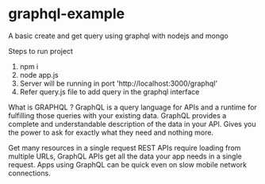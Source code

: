 # graphql-example

A basic create and get query using graphql with nodejs and mongo

Steps to run project
1. npm i
2. node app.js
3. Server will be running in port 'http://localhost:3000/graphql'
4. Refer query.js file to add query in the graphql interface


What is GRAPHQL ?
    GraphQL is a query language for APIs and a runtime for fulfilling those queries with your existing data.
    GraphQL provides a complete and understandable description of the data in your API.
    Gives you the power to ask for exactly what they need and nothing more.

Get many resources in a single request
    REST APIs require loading from multiple URLs, GraphQL APIs get all the data your app needs in a single request.
    Apps using GraphQL can be quick even on slow mobile network connections.
